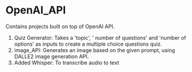 # OpenAI_API
Contains projects built on top of OpenAI API. 

1. Quiz Generator: Takes a 'topic', ' number of questions' and 'number of options' as inputs to create a multiple choice questions quiz. 
2. image_API: Generates an image based on the given prompt, using DALLE2 image generation API. 
3. Added Whisper: To transcribe audio to text
